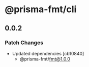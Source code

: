 # @prisma-fmt/cli

## 0.0.2
### Patch Changes

- Updated dependencies [cb10840]
  - @prisma-fmt/fmt@1.0.0
